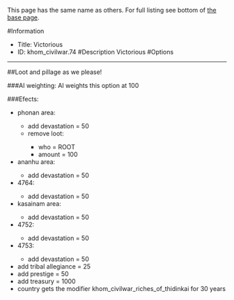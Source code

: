 This page has the same name as others. For full listing see bottom of [the base page](victorious.md).

#Information
 - Title: Victorious
 - ID: khom_civilwar.74
#Description
Victorious
#Options

___
##Loot and pillage as we please!

###AI weighting:
AI weights this option at 100


###Efects:<ul><li>phonan area:</li><ul><li>add devastation = 50</li><li>remove loot:</li><ul><li>who = ROOT</li><li>amount = 100</li></ul></ul><li>ananhu area:</li><ul><li>add devastation = 50</li></ul><li>4764:</li><ul><li>add devastation = 50</li></ul><li>kasainam area:</li><ul><li>add devastation = 50</li></ul><li>4752:</li><ul><li>add devastation = 50</li></ul><li>4753:</li><ul><li>add devastation = 50</li></ul><li>add tribal allegiance = 25</li><li>add prestige = 50</li><li>add treasury = 1000</li><li>country gets the modifier khom_civilwar_riches_of_thidinkai for 30 years</li></ul>
